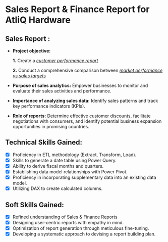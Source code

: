 # Sales Report & Finance Report for AtliQ Hardware

## Sales Report :


- **Project objective:** 

    **1.** Create a _[customer performance report]("https://github.com/JanakRam21/Atliq-Hardware-/blob/main/Atliq_Sales_report.pdf")_ 

    **2.** Conduct a comprehensive comparison between _[market performance vs sales targets]("https://github.com/JanakRam21/Atliq-Hardware-/blob/main/Atliq_Market_performance.pdf")_

- **Purpose of sales analytics:** Empower businesses to monitor and evaluate their sales activities and performance.

- **Importance of analyzing sales data:** Identify sales patterns and track key performance indicators (KPIs).

- **Role of reports:** Determine effective customer discounts, facilitate negotiations with consumers, and identify potential business expansion opportunities in promising countries.


## Technical Skills Gained:
- [x]	Proficiency in ETL methodology (Extract, Transform, Load).
- [x]	Skills to generate a date table using Power Query.
- [x]	Ability to derive fiscal months and quarters.
- [x]	Establishing data model relationships with Power Pivot.
- [x]	Proficiency in incorporating supplementary data into an existing data model.
- [x]	Utilizing DAX to create calculated columns.

## Soft Skills Gained:
- [x]	Refined understanding of Sales & Finance Reports
- [x]	Designing user-centric reports with empathy in mind.
- [x]	Optimization of report generation through meticulous fine-tuning.
- [x]	Developing a systematic approach to devising a report building plan.
